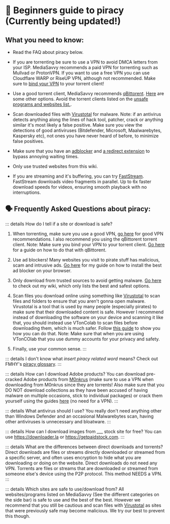 # 🚀 Beginners guide to piracy (Currently being updated!)

## What you need to know:

- Read the FAQ about piracy below.

- If you are torrenting be sure to use a VPN to avoid DMCA letters from your ISP. MediaSavvy recommends a paid VPN for torrenting such as Mullvad or ProtonVPN. If you want to use a free VPN you can use Cloudflare WARP or RiseUP VPN, although not recommended. Make sure to [bind your VPN](https://www.reddit.com/r/VPNTorrents/comments/ssy8vv/guide_bind_vpn_network_interface_to_torrent/) to your torrent client!

- Use a good torrent client, MediaSavvy recommends [qBittorent](https://www.qbittorrent.org/). [Here](https://mediasavvy.pages.dev/Wiki/Torrenting.html#torrent-clients) are some other options. Avoid the torrent clients listed on the [unsafe programs and websites list.](https://mediasavvy.pages.dev/Wiki/UnsafeSites).

- Scan downloaded files with [Virustotal](https://virustotal.com) for malware. Note: if an antivirus detects anything along the lines of hack tool, patcher, crack or anything similar it's most likely a false positive. Make sure you view the detections of good antiviruses (Bitdefender, Microsoft, Maalwarebytes, Kaspersky etc), not ones you have never heard of before, to minimize false positives.

- Make sure that you have an [adblocker](https://mediasavvy.pages.dev/Wiki/Adblocking.html) and [a redirect extension](https://mediasavvy.pages.dev/Wiki/Adblocking.html#redirect-bypassers) to bypass annoying waiting times.

- Only use trusted websites from this wiki.

- If you are streaming and it's buffering, you can try [FastStream](https://FastStream.online). FastStream downloads video fragments in parallel. Up to 6x faster download speeds for videos, ensuring smooth playback with no interruptions. 

## 🗣️ Frequently Asked Questions about piracy:

::: details How do I tell if a site or download is safe? 
1. When torrenting, make sure you use a good VPN, [go here](https://www.reddit.com/r/FREEMEDIAHECKYEAH/wiki/adblock-vpn-privacy/#wiki_.25BA_vpn) for good VPN recommendations. I also recommend you using the qBittorent torrent client. Note: Make sure you bind your VPN to your torrent client. [Go here](https://rentry.org/bootyguard#3-configure-your-torrent-client) for a guide on how to do that with qBittorent.

2. Use ad blockers! Many websites you visit to pirate stuff has malicious, scam and intrusive ads. [Go here](https://mediasavvy.pages.dev/Wiki/Adblocking.html#adblockers-for-your-browser) for my guide on how to install the best ad blocker on your browser.

3. Only download from trusted sources to avoid getting malware. [Go here](https://mediasavvy.pages.dev/Wiki/) to check out my wiki, which only lists the best and safest options.

4. Scan files you download online using something like [Virustotal](https://virustotal.com) to scan files and folders to ensure that you aren't gonna open malware. Virustotal is a tool that is used by many people (especially pirates) to make sure that their downloaded content is safe. However I recommend instead of downloading the software on your device and scanning it like that, you should instead use VTonColab to scan files before downloading them, which is much safer. Follow [this guide](https://rentry.co/vtoncolab) to show you how you can do that. Note: Make sure that when you are using VTonCOlab that you use dummy accounts for your privacy and safety.

5. Finally, use your common sense.
:::

::: details I don't know what *insert piracy related word* means?
Check out FMHY's [piracy glossary](https://mediasavvy.pages.dev/Wiki/PiracyGlossary).
:::

::: details How can I download Adobe products?
You can download pre-cracked Adobe products from [M0nkrus](https://w14.monkrus.ws/) (make sure to use a VPN when downloading from M0nkrus since they are torrents! Also make sure that you DO NOT download collections as they have been accused of having malware on multiple occasions, stick to individual packages) or crack them yourself using the guides [here](https://www.reddit.com/r/GenP/wiki/index/) (no need for a VPN).
:::

::: details What antivirus should I use?
You really don't need anything other than Windows Defender and an occasional Malwarebytes scan, having other antiviruses is unnecessary and bloatware.
:::

::: details How can I download images from ___ stock site for free?
You can use https://downloader.la or https://getpaidstock.com.
:::

::: details What are the differences between direct downloads and torrents?
Direct downloads are files or streams directly downloaded or streamed from a specific server, and often uses encryption to hide what you are downloading or doing on the website. Direct downloads do not need any VPN. Torrents are files or streams that are downloaded or streamed from someone else's device using the P2P protocol. This method NEEDS a VPN.
:::

::: details Which sites are safe to use/download from?
All websites/programs listed on MediaSavvy (See the different categories on the side bar) is safe to use and the best of the best. However we recommend that you still be cautious and scan files with [Virustotal](https://virustotal.com) as sites that were previously safe may become malicious.  We try our best to prevent this though. 











